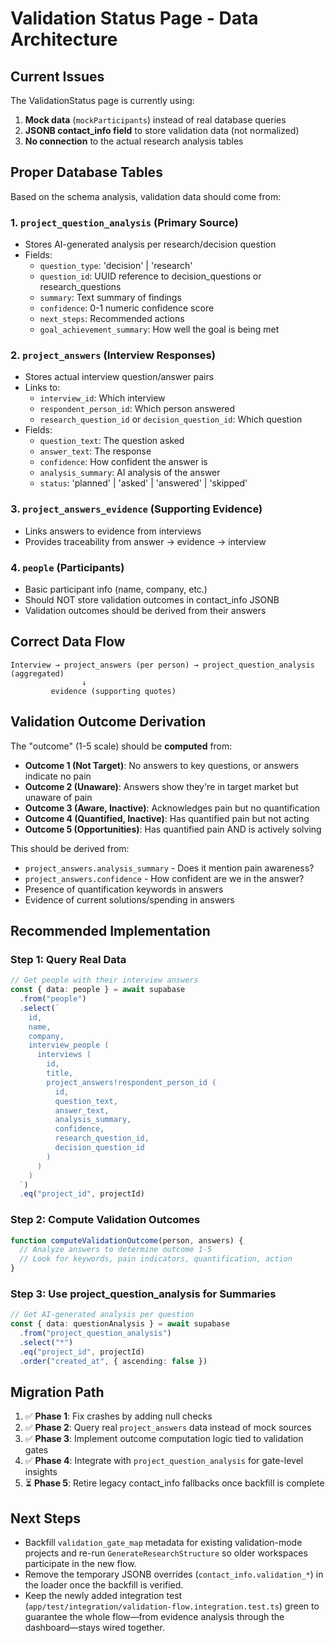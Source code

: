 # Validation Status Page - Data Architecture

## Current Issues

The ValidationStatus page is currently using:
1. **Mock data** (`mockParticipants`) instead of real database queries
2. **JSONB contact_info field** to store validation data (not normalized)
3. **No connection** to the actual research analysis tables

## Proper Database Tables

Based on the schema analysis, validation data should come from:

### 1. **`project_question_analysis`** (Primary Source)
- Stores AI-generated analysis per research/decision question
- Fields:
  - `question_type`: 'decision' | 'research'
  - `question_id`: UUID reference to decision_questions or research_questions
  - `summary`: Text summary of findings
  - `confidence`: 0-1 numeric confidence score
  - `next_steps`: Recommended actions
  - `goal_achievement_summary`: How well the goal is being met

### 2. **`project_answers`** (Interview Responses)
- Stores actual interview question/answer pairs
- Links to:
  - `interview_id`: Which interview
  - `respondent_person_id`: Which person answered
  - `research_question_id` or `decision_question_id`: Which question
- Fields:
  - `question_text`: The question asked
  - `answer_text`: The response
  - `confidence`: How confident the answer is
  - `analysis_summary`: AI analysis of the answer
  - `status`: 'planned' | 'asked' | 'answered' | 'skipped'

### 3. **`project_answers_evidence`** (Supporting Evidence)
- Links answers to evidence from interviews
- Provides traceability from answer → evidence → interview

### 4. **`people`** (Participants)
- Basic participant info (name, company, etc.)
- Should NOT store validation outcomes in contact_info JSONB
- Validation outcomes should be derived from their answers

## Correct Data Flow

```
Interview → project_answers (per person) → project_question_analysis (aggregated)
                ↓
         evidence (supporting quotes)
```

## Validation Outcome Derivation

The "outcome" (1-5 scale) should be **computed** from:
- **Outcome 1 (Not Target)**: No answers to key questions, or answers indicate no pain
- **Outcome 2 (Unaware)**: Answers show they're in target market but unaware of pain
- **Outcome 3 (Aware, Inactive)**: Acknowledges pain but no quantification
- **Outcome 4 (Quantified, Inactive)**: Has quantified pain but not acting
- **Outcome 5 (Opportunities)**: Has quantified pain AND is actively solving

This should be derived from:
- `project_answers.analysis_summary` - Does it mention pain awareness?
- `project_answers.confidence` - How confident are we in the answer?
- Presence of quantification keywords in answers
- Evidence of current solutions/spending in answers

## Recommended Implementation

### Step 1: Query Real Data
```typescript
// Get people with their interview answers
const { data: people } = await supabase
  .from("people")
  .select(`
    id,
    name,
    company,
    interview_people (
      interviews (
        id,
        title,
        project_answers!respondent_person_id (
          id,
          question_text,
          answer_text,
          analysis_summary,
          confidence,
          research_question_id,
          decision_question_id
        )
      )
    )
  `)
  .eq("project_id", projectId)
```

### Step 2: Compute Validation Outcomes
```typescript
function computeValidationOutcome(person, answers) {
  // Analyze answers to determine outcome 1-5
  // Look for keywords, pain indicators, quantification, action
}
```

### Step 3: Use project_question_analysis for Summaries
```typescript
// Get AI-generated analysis per question
const { data: questionAnalysis } = await supabase
  .from("project_question_analysis")
  .select("*")
  .eq("project_id", projectId)
  .order("created_at", { ascending: false })
```

## Migration Path

1. ✅ **Phase 1**: Fix crashes by adding null checks
2. ✅ **Phase 2**: Query real `project_answers` data instead of mock sources
3. ✅ **Phase 3**: Implement outcome computation logic tied to validation gates
4. ✅ **Phase 4**: Integrate with `project_question_analysis` for gate-level insights
5. ⏳ **Phase 5**: Retire legacy contact_info fallbacks once backfill is complete

## Next Steps

- Backfill `validation_gate_map` metadata for existing validation-mode projects and re-run `GenerateResearchStructure` so older workspaces participate in the new flow.
- Remove the temporary JSONB overrides (`contact_info.validation_*`) in the loader once the backfill is verified.
- Keep the newly added integration test (`app/test/integration/validation-flow.integration.test.ts`) green to guarantee the whole flow—from evidence analysis through the dashboard—stays wired together.
